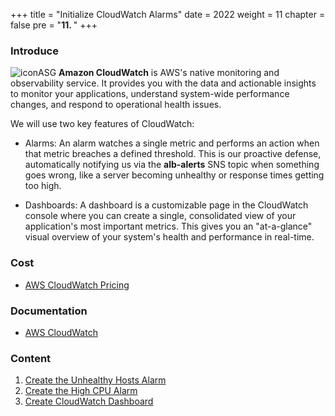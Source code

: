 +++
title = "Initialize CloudWatch Alarms"
date = 2022
weight = 11
chapter = false
pre = "<b>11. </b>"
+++
### Introduce
![iconASG](/images/11-CW/icon.png)
**Amazon CloudWatch** is AWS's native monitoring and observability service. It provides you with the data and actionable insights to monitor your applications, understand system-wide performance changes, and respond to operational health issues.

We will use two key features of CloudWatch:

- Alarms: An alarm watches a single metric and performs an action when that metric breaches a defined threshold. This is our proactive defense, automatically notifying us via the **alb-alerts** SNS topic when something goes wrong, like a server becoming unhealthy or response times getting too high.

- Dashboards: A dashboard is a customizable page in the CloudWatch console where you can create a single, consolidated view of your application's most important metrics. This gives you an "at-a-glance" visual overview of your system's health and performance in real-time.
### Cost
- [AWS CloudWatch Pricing](https://aws.amazon.com/cloudwatch/pricing/)

### Documentation
- [AWS CloudWatch](https://docs.aws.amazon.com/cloudwatch/)

### Content
1. [Create the Unhealthy Hosts Alarm](11-CW/11.1-UnhealthyAlarm)
2. [Create the High CPU Alarm](11-CW/11.2-HighResponseAlarm)
3. [Create CloudWatch Dashboard](11-CW/11.3-CreateCloudWatchDashboard)